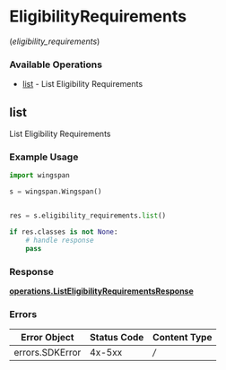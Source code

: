 # EligibilityRequirements
(*eligibility_requirements*)

### Available Operations

* [list](#list) - List Eligibility Requirements

## list

List Eligibility Requirements

### Example Usage

```python
import wingspan

s = wingspan.Wingspan()


res = s.eligibility_requirements.list()

if res.classes is not None:
    # handle response
    pass
```


### Response

**[operations.ListEligibilityRequirementsResponse](../../models/operations/listeligibilityrequirementsresponse.md)**
### Errors

| Error Object    | Status Code     | Content Type    |
| --------------- | --------------- | --------------- |
| errors.SDKError | 4x-5xx          | */*             |
